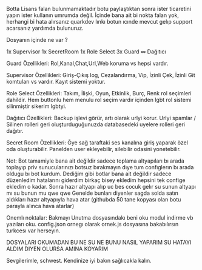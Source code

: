 Botta Lisans falan bulunmamaktadır botu paylaştıktan sonra ister ticaretini yapın ister kullanın umrumda değil.
İçinde bana ait bi nokta falan yok, herhangi bi hata alırsanız quarkdev lınkı botun ıcınde mevcut gelıp support acarsanız yardımda bulunuruz.

Dosyanın içinde ne var ? 

1x Supervisor 
1x SecretRoom
1x Role Select 
3x Guard
∞ Dağıtıcı

Guard Özellikleri: Rol,Kanal,Chat,Url,Web koruma vs hepsi vardır.

Supervisor Özellikleri: Giriş-Çıkış log, Cezalandırma, Vip, İzinli Çek, İzinli Git komtuları vs vardır. Kayıt sistemi yoktur. 

Role Select Özellikleri: Takım, İlişki, Oyun, Etkinlik, Burç, Renk rol seçimleri dahildir. Hem buttonlu hem menulu rol seçim vardır içinden lgbt rol sistemi silinmiştir sikerim lgbtyi.

Dağıtıcı Özellikleri: Backup işlevi görür, artı olarak urlyi korur. Urlyi spamlar / Silinen rolleri geri oluşturduguğunuzda databasedeki uyelere rolleri geri dağıtır.

Secret Room Özellikleri: Ğye sağ taraftaki ses kanalına giriş yaparak özel oda oluşturabilir. Panelden user ekleyebilir, silebilir odasini yonetebilir.

Not: Bot tamamiyle bana ait değildir sadece toplama altyapıları bı arada toplayıp priv sunucularınızı botsuz bırakmayın dıye tum confıglerın bı arada oldugu bı bot kurdum.
Dediğim gibi botlar bana ait değildir sadece düzenledim hatalarını giderdim birkaç bisey ekledim hepsini tek confige ekledim o kadar. Sonra hazır altyapı alıp uc bes cocuk gelır su sunun altyapı mı su bunun mu qwe qwe
Genelde bunları diyenler sagda solda satın aldıkları hazır altyapıyla hava atar (githubda 50 tane kopyası olan botu parayla alınca hava atarlar)


Onemlı noktalar: Bakmayı Unutma dosyasındakı beni oku modul indirme vb yazıları oku. 
config.json ornegı olarak ornek.js dosyasına bakabılırsın turkcesı var herseyın.

DOSYALARI OKUMADAN BU NE SU NE BUNU NASIL YAPARIM SU HATAYI ALDIM DIYEN OLURSA AMINA KOYARIM

Sevgilerimle, schwest. Kendinize iyi bakın sağlıcakla kalın.
